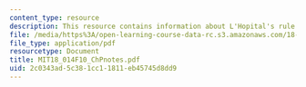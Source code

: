 ```yaml
---
content_type: resource
description: This resource contains information about L'Hopital's rule for 0/0.
file: /media/https%3A/open-learning-course-data-rc.s3.amazonaws.com/18-014-calculus-with-theory-fall-2010/2c0343ad5c381cc11811eb45745d8dd9_MIT18_014F10_ChPnotes.pdf
file_type: application/pdf
resourcetype: Document
title: MIT18_014F10_ChPnotes.pdf
uid: 2c0343ad-5c38-1cc1-1811-eb45745d8dd9
---
```

